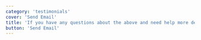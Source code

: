 ```yaml
---
category: 'testimonials'
cover: 'Send Email'
title: 'If you have any questions about the above and need help more details, please contact me.'
button: 'Send Email'
---
```


